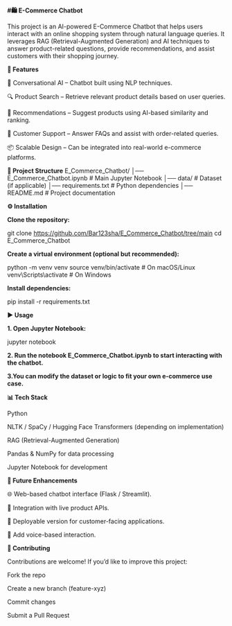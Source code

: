 **#🛍️ E-Commerce Chatbot**

This project is an AI-powered E-Commerce Chatbot that helps users interact with an online shopping system through natural language queries. It leverages RAG (Retrieval-Augmented Generation) and AI techniques to answer product-related questions, provide recommendations, and assist customers with their shopping journey.

**📌 Features**

🧠 Conversational AI – Chatbot built using NLP techniques.

🔍 Product Search – Retrieve relevant product details based on user queries.

🎯 Recommendations – Suggest products using AI-based similarity and ranking.

💬 Customer Support – Answer FAQs and assist with order-related queries.

📦 Scalable Design – Can be integrated into real-world e-commerce platforms.

**📂 Project Structure**
E_Commerce_Chatbot/
│── E_Commerce_Chatbot.ipynb   # Main Jupyter Notebook
│── data/                      # Dataset (if applicable)
│── requirements.txt           # Python dependencies
│── README.md                  # Project documentation

**⚙️ Installation**

**Clone the repository:**

git clone https://github.com/Bar123sha/E_Commerce_Chatbot/tree/main
cd E_Commerce_Chatbot


**Create a virtual environment (optional but recommended):**

python -m venv venv
source venv/bin/activate    # On macOS/Linux
venv\Scripts\activate       # On Windows


**Install dependencies:**

pip install -r requirements.txt

**▶️ Usage**

**1. Open Jupyter Notebook:**

jupyter notebook


**2. Run the notebook E_Commerce_Chatbot.ipynb to start interacting with the chatbot.**

**3.You can modify the dataset or logic to fit your own e-commerce use case.**

**📊 Tech Stack**

Python

NLTK / SpaCy / Hugging Face Transformers (depending on implementation)

RAG (Retrieval-Augmented Generation)

Pandas & NumPy for data processing

Jupyter Notebook for development

**🚀 Future Enhancements**

🌐 Web-based chatbot interface (Flask / Streamlit).

🛒 Integration with live product APIs.

📱 Deployable version for customer-facing applications.

🤖 Add voice-based interaction.

**🤝 Contributing**

Contributions are welcome! If you’d like to improve this project:

Fork the repo

Create a new branch (feature-xyz)

Commit changes

Submit a Pull Request
